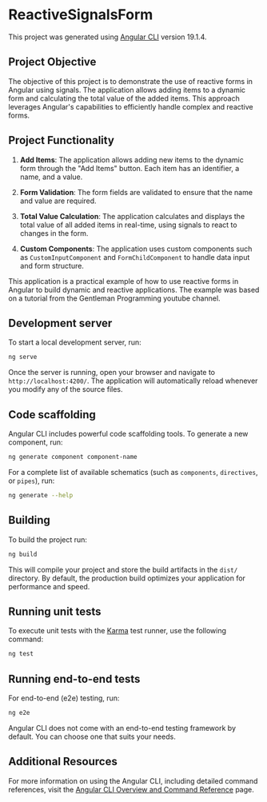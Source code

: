# ReactiveSignalsForm

This project was generated using [Angular CLI](https://github.com/angular/angular-cli) version 19.1.4.

## Project Objective

The objective of this project is to demonstrate the use of reactive forms in Angular using signals. The application allows adding items to a dynamic form and calculating the total value of the added items. This approach leverages Angular's capabilities to efficiently handle complex and reactive forms.

## Project Functionality

1. **Add Items**: The application allows adding new items to the dynamic form through the "Add Items" button. Each item has an identifier, a name, and a value.

2. **Form Validation**: The form fields are validated to ensure that the name and value are required.

3. **Total Value Calculation**: The application calculates and displays the total value of all added items in real-time, using signals to react to changes in the form.

4. **Custom Components**: The application uses custom components such as `CustomInputComponent` and `FormChildComponent` to handle data input and form structure.

This application is a practical example of how to use reactive forms in Angular to build dynamic and reactive applications. The example was based on a tutorial from the Gentleman Programming youtube channel.

## Development server

To start a local development server, run:

```bash
ng serve
```

Once the server is running, open your browser and navigate to `http://localhost:4200/`. The application will automatically reload whenever you modify any of the source files.

## Code scaffolding

Angular CLI includes powerful code scaffolding tools. To generate a new component, run:

```bash
ng generate component component-name
```

For a complete list of available schematics (such as `components`, `directives`, or `pipes`), run:

```bash
ng generate --help
```

## Building

To build the project run:

```bash
ng build
```

This will compile your project and store the build artifacts in the `dist/` directory. By default, the production build optimizes your application for performance and speed.

## Running unit tests

To execute unit tests with the [Karma](https://karma-runner.github.io) test runner, use the following command:

```bash
ng test
```

## Running end-to-end tests

For end-to-end (e2e) testing, run:

```bash
ng e2e
```

Angular CLI does not come with an end-to-end testing framework by default. You can choose one that suits your needs.

## Additional Resources

For more information on using the Angular CLI, including detailed command references, visit the [Angular CLI Overview and Command Reference](https://angular.dev/tools/cli) page.
